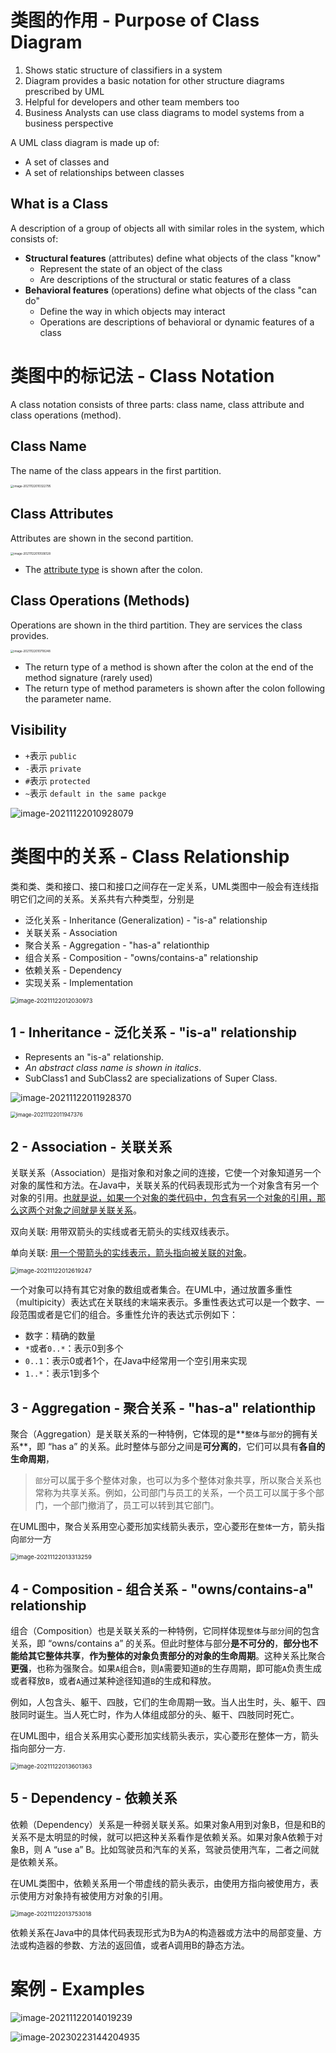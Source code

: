# 类图的作用 - Purpose of Class Diagram

1. Shows static structure of classifiers in a system
2. Diagram provides a basic notation for other structure diagrams prescribed by UML
3. Helpful for developers and other team members too
4. Business Analysts can use class diagrams to model systems from a business perspective

A UML class diagram is made up of:

- A set of classes and
- A set of relationships between classes

## What is a Class

A description of a group of objects all with similar roles in the system, which consists of:

- **Structural features** (attributes) define what objects of the class "know"
    - Represent the state of an object of the class
    - Are descriptions of the structural or static features of a class
- **Behavioral features** (operations) define what objects of the class "can do"
    - Define the way in which objects may interact
    - Operations are descriptions of behavioral or dynamic features of a class

# 类图中的标记法 - Class Notation

A class notation consists of three parts: class name, class attribute and class operations (method).

## Class Name

The name of the class appears in the first partition.

<img src="./.images/image-20211122010322795.png" alt="image-20211122010322795" style="zoom: 33%;" />

## Class Attributes

Attributes are shown in the second partition.

<img src="./.images/image-20211122010506128.png" alt="image-20211122010506128" style="zoom:33%;" />

* The <u>attribute type</u> is shown after the colon.

## Class Operations (Methods)

Operations are shown in the third partition. They are services the class provides.

<img src="./.images/image-20211122010718248.png" alt="image-20211122010718248" style="zoom:33%;" />

- The return type of a method is shown after the colon at the end of the method signature (rarely used)
- The return type of method parameters is shown after the colon following the parameter name.

## Visibility

- `+`表示 `public`
- `-`表示 `private`
- `#`表示 `protected`
- `~`表示 `default in the same packge`

![image-20211122010928079](./.images/image-20211122010928079.png)

# 类图中的关系 - Class Relationship

类和类、类和接口、接口和接口之间存在一定关系，UML类图中一般会有连线指明它们之间的关系。关系共有六种类型，分别是

* 泛化关系 - Inheritance (Generalization) - "is-a" relationship
* 关联关系 - Association
* 聚合关系 - Aggregation - "has-a" relationthip
* 组合关系 - Composition - "owns/contains-a" relationship
* 依赖关系 - Dependency
* 实现关系 - Implementation

<img src="./.images/image-20211122012030973.png" alt="image-20211122012030973" style="zoom: 67%;" />

## 1 - Inheritance - 泛化关系 - "is-a" relationship

* Represents an "is-a" relationship.
* *An abstract class name is shown in italics*.
* SubClass1 and SubClass2 are specializations of Super Class.

![image-20211122011928370](./.images/image-20211122011928370.png)

<img src="./.images/image-20211122011947376.png" alt="image-20211122011947376" style="zoom:60%;" />

## 2 - Association - 关联关系

关联关系（Association）是指对象和对象之间的连接，它使一个对象知道另一个对象的属性和方法。在Java中，关联关系的代码表现形式为一个对象含有另一个对象的引用。<u>也就是说，如果一个对象的类代码中，包含有另一个对象的引用，那么这两个对象之间就是关联关系</u>。

双向关联: 用带双箭头的实线或者无箭头的实线双线表示。

单向关联: <u>用一个带箭头的实线表示，箭头指向被关联的对象</u>。

<img src="./.images/image-20211122012619247.png" alt="image-20211122012619247" style="zoom: 67%;" />

一个对象可以持有其它对象的数组或者集合。在UML中，通过放置多重性（multipicity）表达式在关联线的末端来表示。多重性表达式可以是一个数字、一段范围或者是它们的组合。多重性允许的表达式示例如下：

- 数字：精确的数量
- `*`或者`0..*`：表示0到多个
- `0..1`：表示0或者1个，在Java中经常用一个空引用来实现
- `1..*`：表示1到多个

## 3 - Aggregation - 聚合关系 - "has-a" relationthip

聚合（Aggregation）是关联关系的一种特例，它体现的是**`整体`与`部分`的拥有关系**，即 “has a” 的关系。此时整体与部分之间是**可分离的**，它们可以具有**各自的生命周期**，

> `部分`可以属于多个整体对象，也可以为多个整体对象共享，所以聚合关系也常称为共享关系。例如，公司部门与员工的关系，一个员工可以属于多个部门，一个部门撤消了，员工可以转到其它部门。

在UML图中，聚合关系用空心菱形加实线箭头表示，空心菱形在``整体``一方，箭头指向``部分``一方

<img src="./.images/image-20211122013313259.png" alt="image-20211122013313259" style="zoom: 67%;" />

## 4 - Composition - 组合关系 - "owns/contains-a" relationship

组合（Composition）也是关联关系的一种特例，它同样体现`整体`与`部分`间的包含关系，即 “owns/contains a” 的关系。但此时整体与部分**是不可分的**，**部分也不能给其它整体共享**，**作为整体的对象负责部分的对象的生命周期**。这种关系比聚合**更强**，也称为强聚合。如果`A`组合`B`，则`A`需要知道`B`的生存周期，即可能`A`负责生成或者释放`B`，或者`A`通过某种途径知道`B`的生成和释放。

例如，人包含头、躯干、四肢，它们的生命周期一致。当人出生时，头、躯干、四肢同时诞生。当人死亡时，作为人体组成部分的头、躯干、四肢同时死亡。

在UML图中，组合关系用实心菱形加实线箭头表示，实心菱形在整体一方，箭头指向部分一方.

<img src="./.images/image-20211122013601363.png" alt="image-20211122013601363" style="zoom:67%;" />

## 5 - Dependency - 依赖关系

依赖（Dependency）关系是一种弱关联关系。如果对象A用到对象B，但是和B的关系不是太明显的时候，就可以把这种关系看作是依赖关系。如果对象A依赖于对象B，则 A “use a” B。比如驾驶员和汽车的关系，驾驶员使用汽车，二者之间就是依赖关系。

在UML类图中，依赖关系用一个带虚线的箭头表示，由使用方指向被使用方，表示使用方对象持有被使用方对象的引用。

<img src="./.images/image-20211122013753018.png" alt="image-20211122013753018" style="zoom:67%;" />

依赖关系在Java中的具体代码表现形式为B为A的构造器或方法中的局部变量、方法或构造器的参数、方法的返回值，或者A调用B的静态方法。

# 案例 - Examples

![image-20211122014019239](./.images/image-20211122014019239.png)

![image-20230223144204935](./.images/image-20230223144204935.png)
